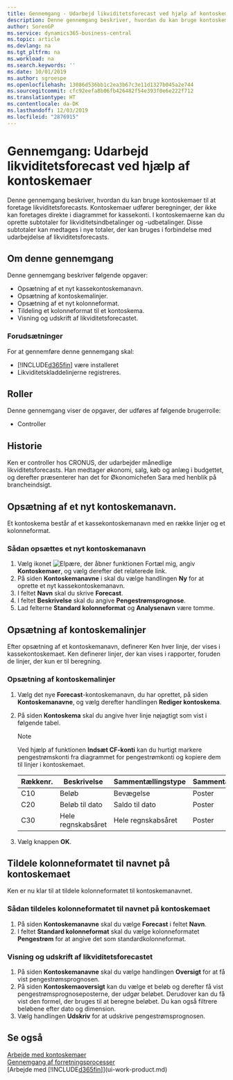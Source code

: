 ```yaml
---
title: Gennemgang - Udarbejd likviditetsforecast ved hjælp af kontoskemaer | Microsoft Docs
description: Denne gennemgang beskriver, hvordan du kan bruge kontoskemaer til at foretage likviditetsforecasts. Kontoskemaer udfører beregninger, der ikke kan foretages direkte i diagrammet for kassekonti. I kontoskemaerne kan du oprette subtotaler for likviditetsindbetalinger og -udbetalinger. Disse subtotaler kan medtages i nye totaler, der kan bruges i forbindelse med udarbejdelse af likviditetsforecasts.
author: SorenGP
ms.service: dynamics365-business-central
ms.topic: article
ms.devlang: na
ms.tgt_pltfrm: na
ms.workload: na
ms.search.keywords: ''
ms.date: 10/01/2019
ms.author: sgroespe
ms.openlocfilehash: 13086d536bb1c2ea3b67c3e11d1327b045a2e744
ms.sourcegitcommit: cfc92eefa8b06fb426482f54e393f0e6e222f712
ms.translationtype: HT
ms.contentlocale: da-DK
ms.lasthandoff: 12/03/2019
ms.locfileid: "2876915"
---
```

# <a name="walkthrough-making-cash-flow-forecasts-by-using-account-schedules"></a>Gennemgang: Udarbejd likviditetsforecast ved hjælp af kontoskemaer
Denne gennemgang beskriver, hvordan du kan bruge kontoskemaer til at foretage likviditetsforecasts. Kontoskemaer udfører beregninger, der ikke kan foretages direkte i diagrammet for kassekonti. I kontoskemaerne kan du oprette subtotaler for likviditetsindbetalinger og -udbetalinger. Disse subtotaler kan medtages i nye totaler, der kan bruges i forbindelse med udarbejdelse af likviditetsforecasts.  

## <a name="about-this-walkthrough"></a>Om denne gennemgang  
Denne gennemgang beskriver følgende opgaver:  

- Opsætning af et nyt kassekontoskemanavn.  
- Opsætning af kontoskemalinjer.  
- Opsætning af et nyt kolonneformat.  
- Tildeling et kolonneformat til et kontoskema.  
- Visning og udskrift af likviditetsforecastet.  

### <a name="prerequisites"></a>Forudsætninger  
For at gennemføre denne gennemgang skal:  

- [!INCLUDE[d365fin](includes/d365fin_md.md)] være installeret  
- Likviditetskladdelinjerne registreres.  

## <a name="roles"></a>Roller  
Denne gennemgang viser de opgaver, der udføres af følgende brugerrolle:  

- Controller  

## <a name="story"></a>Historie  
Ken er controller hos CRONUS, der udarbejder månedlige likviditetsforecasts. Han medtager økonomi, salg, køb og anlæg i budgettet, og derefter præsenterer han det for Økonomichefen Sara med henblik på brancheindsigt.  

## <a name="setting-up-a-new-account-schedule-name"></a>Opsætning af et nyt kontoskemanavn.  
Et kontoskema består af et kassekontoskemanavn med en række linjer og et kolonneformat.  

### <a name="to-set-up-a-new-account-schedule-name"></a>Sådan opsættes et nyt kontoskemanavn  

1.  Vælg ikonet ![Elpære, der åbner funktionen Fortæl mig](media/ui-search/search_small.png "Fortæl mig, hvad du vil foretage dig"), angiv **Kontoskemaer**, og vælg derefter det relaterede link.  
2.  På siden **Kontoskemanavne** i skal du vælge handlingen **Ny** for at oprette et nyt kassekontoskemanavn.  
3.  I feltet **Navn** skal du skrive **Forecast**.  
4.  I feltet **Beskrivelse** skal du angive **Pengestrømsprognose**.  
5.  Lad felterne **Standard kolonneformat** og **Analysenavn** være tomme.  

## <a name="setting-up-account-schedule-lines"></a>Opsætning af kontoskemalinjer  
Efter opsætning af et kontoskemanavn, definerer Ken hver linje, der vises i kassekontoskemaet. Ken definerer linjer, der kan vises i rapporter, foruden de linjer, der kun er til beregning.  

### <a name="to-set-up-account-schedule-lines"></a>Opsætning af kontoskemalinjer  

1.  Vælg det nye **Forecast**-kontoskemanavn, du har oprettet, på siden **Kontoskemanavne**, og vælg derefter handlingen **Rediger kontoskema**.  
2.  På siden **Kontoskema** skal du angive hver linje nøjagtigt som vist i følgende tabel.  

    > [!NOTE]  
    >  Ved hjælp af funktionen **Indsæt CF-konti** kan du hurtigt markere pengestrømskonti fra diagrammet for pengestrømkonti og kopiere dem til linjer i kontoskemaet.  

    |Rækkenr.|Beskrivelse|Sammentællingstype|Sammentælling|Rækketype|Beløbstype|Vis|  
    |-------|-----------|-------------|--------|--------|-----------|----|
    |C10|Beløb|Bevægelse|Poster|Nettobeløb|Altid|  
    |C20|Beløb til dato|Saldo til dato|Poster|Nettobeløb|Altid|  
    |C30|Hele regnskabsåret|Hele regnskabsåret|Poster|Nettobeløb|Altid|  

4.  Vælg knappen **OK**.  

## <a name="assigning-the-column-layout-to-the-account-schedule-name"></a>Tildele kolonneformatet til navnet på kontoskemaet  
Ken er nu klar til at tildele kolonneformatet til kontoskemanavnet.  

### <a name="to-assign-the-column-layout-to-the-account-schedule-name"></a>Sådan tildeles kolonneformatet til navnet på kontoskemaet  

1.  På siden **Kontoskemanavne** skal du vælge **Forecast** i feltet **Navn**.  
2.  I feltet **Standard kolonneformat** skal du vælge kolonneformatet **Pengestrøm** for at angive det som standardkolonneformat.  

### <a name="to-view-and-print-the-cash-flow-forecast"></a>Visning og udskrift af likviditetsforecastet  
1.  På siden **Kontoskemanavne** skal du vælge handlingen **Oversigt** for at få vist pengestrømsprognosen.  
2.  På siden **Kontoskemaoversigt** kan du vælge et beløb og derefter få vist pengestrømsprognoseposterne, der udgør beløbet. Derudover kan du få vist den formel, der bruges til at beregne beløbet. Du kan også filtrere beløbene efter dato og dimension.  
3.  Vælg handlingen **Udskriv** for at udskrive pengestrømsprognosen.  

## <a name="see-also"></a>Se også  
 [Arbejde med kontoskemaer](bi-how-work-account-schedule.md)   
 [Gennemgang af forretningsprocesser](walkthrough-business-process-walkthroughs.md)  
 [Arbejde med [!INCLUDE[d365fin](includes/d365fin_md.md)]](ui-work-product.md)

